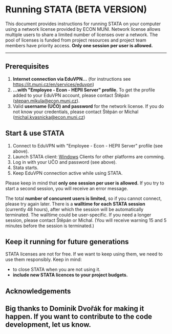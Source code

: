 # Running STATA (BETA VERSION)

This document provides instructions for  running STATA on your computer using a network license provided by ECON MUNI. Network license allows multiple users to share a limited number of licenses over a network. The pool of licenses is funded from project resources and project team members have priority access. **Only one session per user is allowed.**

---

## Prerequisites

1. **Internet connection via EduVPN...** (for instructions see https://it.muni.cz/en/services/eduvpn)
2. **...with "Employee - Econ - HEPII Server" profile.** To get the profile added to your EduVPN account, please contact Štěpán (stepan.mikula@econ.muni.cz).
3. Valid **username (UČO) and password** for the network license. If you do not know your credentials, please contact Štěpán or Michal (michal.kvasnicka@econ.muni.cz)

## Start & use STATA

1. Connect to EduVPN with "Employee - Econ - HEPII Server" profile (see above).
2. Launch STATA client: [Windows]() Clients for other platforms are comming.
3. Log in with your UČO and password (see above).
4. Stata starts.
5. Keep EduVPN connection active while using STATA.

Please keep in mind that **only one session per user is allowed.** If you try to start a second session, you will receive an error message. 

The total **number of concurent users is limited,** so if you cannot connect, please try again later. There is a **walltime for each STATA session** (currently 48 hours), after which the session will be automatically terminated. The walltime could be user-specific. If you need a longer session, please contact Štěpán or Michal. (You will receive warning 15 and 5 minutes before the session is terminated.)

## Keep it running for future generations

STATA licenses are not for free. If we want to keep using them, we need to use them responsibly. Keep in mind: 

- to close STATA when you are not using it.
- **include new STATA licences to your project budgets.**

## Acknowledgements

Big thanks to Dominik Dvořák for making it happen. If you want to contribute to the code development, let us know.
---
